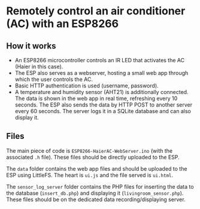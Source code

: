 # Remotely control an air conditioner (AC) with an ESP8266

## How it works
- An ESP8266 microcontroller controls an IR LED that activates the AC (Haier in this case).
- The ESP also serves as a webserver, hosting a small web app through which the user controls the AC.
- Basic HTTP authentication is used (username, password).
- A temperature and humidity sensor (AHT21) is additionally connected. The data is shown in the web app in real time, refreshing every 10 seconds. The ESP also sends the data by HTTP POST to another server every 60 seconds. The server logs it in a SQLite database and can also display it.

## Files
The main piece of code is `ESP8266-HaierAC-WebServer.ino` (with the associated `.h` file). These files should be directly uploaded to the ESP.

The `data` folder contains the web app files and should be uploaded to the ESP using LittleFS. The heart is `ui.js` and the file served is `ui.html`. 

The `sensor_log_server` folder contains the PHP files for inserting the data to the database (`insert_db.php`) and displaying it (`livingroom_sensor.php`). These files should be on the dedicated data recording/displaying server.
